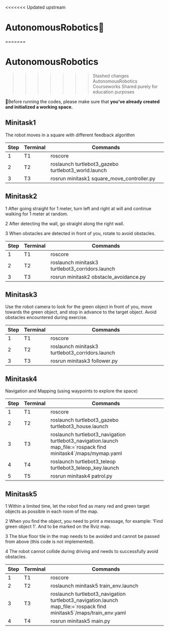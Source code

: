 <<<<<<< Updated upstream
# AutonomousRobotics🤖
 
=======
# AutonomousRobotics

>>>>>>> Stashed changes
AutonomousRobotics Courseworks Shared purely for education purposes

📌Before running the codes, please make sure that **you've already created and initialized a working space.**

## Minitask1

The robot moves in a square with different feedback algorithm

| Step | Terminal | Commands                                            |
| ---- | -------- | --------------------------------------------------- |
| 1    | T1       | roscore                                             |
| 2    | T2       | roslaunch turtlebot3_gazebo turtlebot3_world.launch |
| 3    | T3       | rosrun minitask1 square_move_controller.py          |

## Minitask2

1 After going straight for 1 meter, turn left and right at will and continue walking for 1 meter at random.

2 After detecting the wall, go straight along the right wall.

3  When obstacles are detected in front of you, rotate to avoid obstacles.

| Step | Terminal | Commands                                        |
| ---- | -------- | ----------------------------------------------- |
| 1    | T1       | roscore                                         |
| 2    | T2       | roslaunch minitask3 turtlebot3_corridors.launch |
| 3    | T3       | rosrun minitask2 obstacle_avoidance.py          |

## Minitask3

Use the robot camera to look for the green object in front of you, move towards the green object, and stop in advance to the target object. Avoid obstacles encountered during exercise.

| Step | Terminal | Commands                                        |
| ---- | -------- | ----------------------------------------------- |
| 1    | T1       | roscore                                         |
| 2    | T2       | roslaunch minitask3 turtlebot3_corridors.launch |
| 3    | T3       | rosrun minitask3 follower.py                    |

## Minitask4

Navigation and Mapping (using waypoints to explore the space)

| Step | Terminal | Commands                                                     |
| ---- | -------- | ------------------------------------------------------------ |
| 1    | T1       | roscore                                                      |
| 2    | T2       | roslaunch turtlebot3_gazebo turtlebot3_house.launch          |
| 3    | T3       | roslaunch turtlebot3_navigation turtlebot3_navigation.launch map_file:=\`rospack find minitask4\`/maps/mymap.yaml |
| 4    | T4       | roslaunch turtlebot3_teleop turtlebot3_teleop_key.launch     |
| 5    | T5       | rosrun minitask4 patrol.py                                   |

## Minitask5

1 Within a limited time, let the robot find as many red and green target objects as possible in each room of the map.

2 When you find the object, you need to print a message, for example: 'Find green object 1'. And to be marked on the Rviz map.

3 The blue floor tile in the map needs to be avoided and cannot be passed from above (this code is not implemented).

4 The robot cannot collide during driving and needs to successfully avoid obstacles.

| Step | Terminal | Commands                                                     |
| ---- | -------- | ------------------------------------------------------------ |
| 1    | T1       | roscore                                                      |
| 2    | T2       | roslaunch minitask5 train_env.launch                         |
| 3    | T3       | roslaunch turtlebot3_navigation turtlebot3_navigation.launch map_file:=\`rospack find minitask5\`/maps/train_env.yaml |
| 4    | T4       | rosrun minitask5 main.py                                     |
